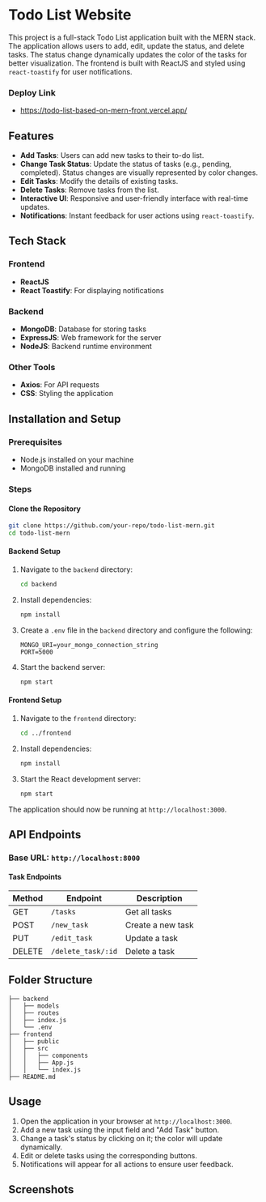 # Todo List Website

This project is a full-stack Todo List application built with the MERN stack. The application allows users to add, edit, update the status, and delete tasks. The status change dynamically updates the color of the tasks for better visualization. The frontend is built with ReactJS and styled using `react-toastify` for user notifications.

### Deploy Link
-  https://todo-list-based-on-mern-front.vercel.app/

## Features

- **Add Tasks**: Users can add new tasks to their to-do list.
- **Change Task Status**: Update the status of tasks (e.g., pending, completed). Status changes are visually represented by color changes.
- **Edit Tasks**: Modify the details of existing tasks.
- **Delete Tasks**: Remove tasks from the list.
- **Interactive UI**: Responsive and user-friendly interface with real-time updates.
- **Notifications**: Instant feedback for user actions using `react-toastify`.

## Tech Stack

### Frontend
- **ReactJS**
- **React Toastify**: For displaying notifications

### Backend
- **MongoDB**: Database for storing tasks
- **ExpressJS**: Web framework for the server
- **NodeJS**: Backend runtime environment

### Other Tools
- **Axios**: For API requests
- **CSS**: Styling the application

## Installation and Setup

### Prerequisites
- Node.js installed on your machine
- MongoDB installed and running

### Steps

#### Clone the Repository
```bash
git clone https://github.com/your-repo/todo-list-mern.git
cd todo-list-mern
```

#### Backend Setup
1. Navigate to the `backend` directory:
   ```bash
   cd backend
   ```
2. Install dependencies:
   ```bash
   npm install
   ```
3. Create a `.env` file in the `backend` directory and configure the following:
   ```env
   MONGO_URI=your_mongo_connection_string
   PORT=5000
   ```
4. Start the backend server:
   ```bash
   npm start
   ```

#### Frontend Setup
1. Navigate to the `frontend` directory:
   ```bash
   cd ../frontend
   ```
2. Install dependencies:
   ```bash
   npm install
   ```
3. Start the React development server:
   ```bash
   npm start
   ```

The application should now be running at `http://localhost:3000`.

## API Endpoints

### Base URL: `http://localhost:8000`

#### Task Endpoints

| Method | Endpoint          | Description          |
|--------|-------------------|----------------------|
| GET    | `/tasks`          | Get all tasks        |
| POST   | `/new_task`          | Create a new task    |
| PUT    | `/edit_task`          | Update a task        |
| DELETE | `/delete_task/:id`      | Delete a task        |

## Folder Structure

```
├── backend
│   ├── models
│   ├── routes
│   ├── index.js
│   └── .env
├── frontend
│   ├── public
│   ├── src
│   │   ├── components
│   │   ├── App.js
│   │   └── index.js
├── README.md
```

## Usage

1. Open the application in your browser at `http://localhost:3000`.
2. Add a new task using the input field and "Add Task" button.
3. Change a task's status by clicking on it; the color will update dynamically.
4. Edit or delete tasks using the corresponding buttons.
5. Notifications will appear for all actions to ensure user feedback.

## Screenshots
